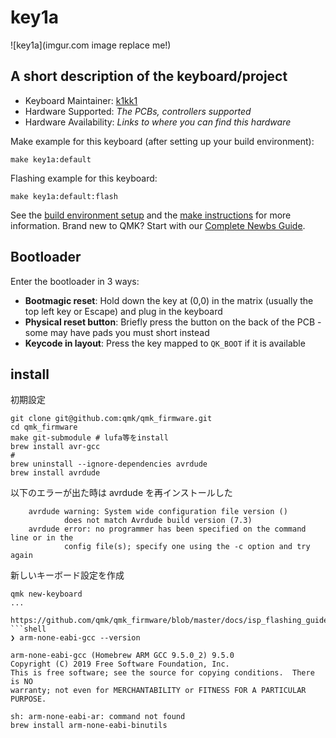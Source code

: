 # key1a

![key1a](imgur.com image replace me!)

## A short description of the keyboard/project

- Keyboard Maintainer: [k1kk1](https://github.com/k1kk1)
- Hardware Supported: _The PCBs, controllers supported_
- Hardware Availability: _Links to where you can find this hardware_

Make example for this keyboard (after setting up your build environment):

    make key1a:default

Flashing example for this keyboard:

    make key1a:default:flash

See the [build environment setup](https://docs.qmk.fm/#/getting_started_build_tools) and the [make instructions](https://docs.qmk.fm/#/getting_started_make_guide) for more information. Brand new to QMK? Start with our [Complete Newbs Guide](https://docs.qmk.fm/#/newbs).

## Bootloader

Enter the bootloader in 3 ways:

- **Bootmagic reset**: Hold down the key at (0,0) in the matrix (usually the top left key or Escape) and plug in the keyboard
- **Physical reset button**: Briefly press the button on the back of the PCB - some may have pads you must short instead
- **Keycode in layout**: Press the key mapped to `QK_BOOT` if it is available

## install

初期設定

```shell
git clone git@github.com:qmk/qmk_firmware.git
cd qmk_firmware
make git-submodule # lufa等をinstall
brew install avr-gcc
#
brew uninstall --ignore-dependencies avrdude
brew install avrdude
```

以下のエラーが出た時は avrdude を再インストールした
```shell
    avrdude warning: System wide configuration file version ()
            does not match Avrdude build version (7.3)
    avrdude error: no programmer has been specified on the command line or in the
            config file(s); specify one using the -c option and try again
```

新しいキーボード設定を作成
```shell
qmk new-keyboard
...

https://github.com/qmk/qmk_firmware/blob/master/docs/isp_flashing_guide.mds
```shell
❯ arm-none-eabi-gcc --version

arm-none-eabi-gcc (Homebrew ARM GCC 9.5.0_2) 9.5.0
Copyright (C) 2019 Free Software Foundation, Inc.
This is free software; see the source for copying conditions.  There is NO
warranty; not even for MERCHANTABILITY or FITNESS FOR A PARTICULAR PURPOSE.

sh: arm-none-eabi-ar: command not found
brew install arm-none-eabi-binutils
```

